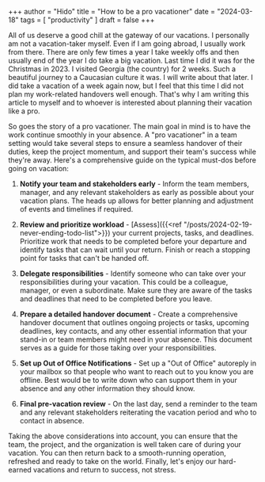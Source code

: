 +++
author = "Hido"
title = "How to be a pro vacationer"
date = "2024-03-18"
tags = [
  "productivity"
]
draft = false
+++

All of us deserve a good chill at the gateway of our vacations. I personally am not a vacation-taker myself. Even if I am going abroad, I usually work from there. There are only few times a year I take weekly offs and then usually end of the year I do take a big vacation. Last time I did it was for the Christmas in 2023. I visited Georgia (the country) for 2 weeks. Such a beautiful journey to a Caucasian culture it was. I will write about that later. I did take a vacation of a week again now, but I feel that this time I did not plan my work-related handovers well enough. That's why I am writing this article to myself and to whoever is interested about planning their vacation like a pro.

So goes the story of a pro vacationer. The main goal in mind is to have the work continue smoothly in your absence. A "pro vacationer" in a team setting would take several steps to ensure a seamless handover of their duties, keep the project momentum, and support their team's success while they're away. Here's a comprehensive guide on the typical must-dos before going on vacation:

1. **Notify your team and stakeholders early** - Inform the team members, manager, and any relevant stakeholders as early as possible about your vacation plans. The heads up allows for better planning and adjustment of events and timelines if required.

2. **Review and prioritize workload** -  [Assess]({{<ref "/posts/2024-02-19-never-ending-todo-list">}}) your current projects, tasks, and deadlines. Prioritize work that needs to be completed before your departure and identify tasks that can wait until your return. Finish or reach a stopping point for tasks that can't be handed off.

3. **Delegate responsibilities** - Identify someone who can take over your responsibilities during your vacation. This could be a colleague, manager, or even a subordinate. Make sure they are aware of the tasks and deadlines that need to be completed before you leave.

4. **Prepare a detailed handover document** - Create a comprehensive handover document that outlines ongoing projects or tasks, upcoming deadlines, key contacts, and any other essential information that your stand-in or team members might need in your absence. This document serves as a guide for those taking over your responsibilities.

5. **Set up Out of Office Notifications** - Set up a "Out of Office" autoreply in your mailbox so that people who want to reach out to you know you are offline. Best would be to write down who can support them in your absence and any other information they should know.

6. **Final pre-vacation review** - On the last day, send a reminder to the team and any relevant stakeholders reiterating the vacation period and who to contact in absence.

Taking the above considerations into account, you can ensure that the team, the project, and the organization is well taken care of during your vacation. You can then return back to a smooth-running operation, refreshed and ready to take on the world. Finally, let's enjoy our hard-earned vacations and return to success, not stress.
